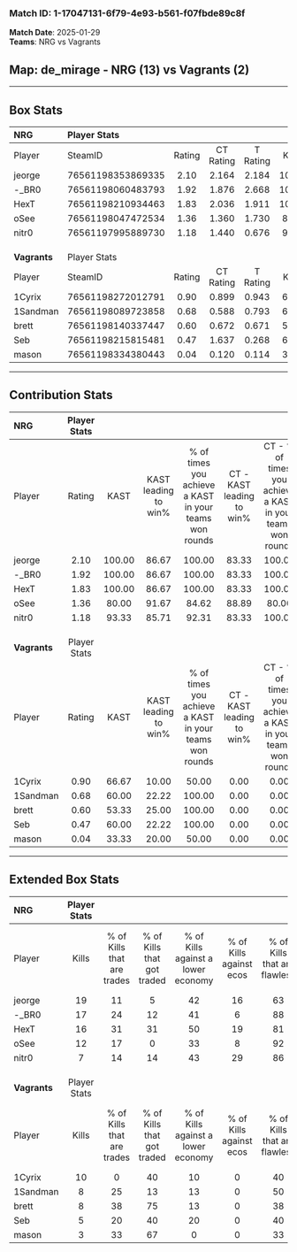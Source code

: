 ### Match ID: 1-17047131-6f79-4e93-b561-f07fbde89c8f  
**Match Date**: 2025-01-29  
**Teams**: NRG vs Vagrants  

## **Map**: de_mirage - NRG (13) vs Vagrants (2)  
---  

## Box Stats  

| **NRG**      | Player Stats      |        |           |          |        |       |       |         |        |      |     |
| :- | :- | :-: | :-: | :-: | :-: | :-: | :-: | :-: | :-: | :-: | :-: |
| Player       | SteamID           | Rating | CT Rating | T Rating |  KAST  |  ADR  | Kills | Assists | Deaths | K/D  | HS% |
| jeorge       | 76561198353869335 |  2.10  |   2.164   |  2.184   | 100.00 | 126.4 |  19   |    8    |   7    | 2.71 | 42  |
| -_BR0        | 76561198060483793 |  1.92  |   1.876   |  2.668   | 100.00 | 95.3  |  17   |    4    |   5    | 3.40 | 64  |
| HexT         | 76561198210934463 |  1.83  |   2.036   |  1.911   | 100.00 | 115.9 |  16   |    5    |   8    | 2.00 | 68  |
| oSee         | 76561198047472534 |  1.36  |   1.360   |  1.730   | 80.00  | 68.1  |  12   |    8    |   7    | 1.71 | 16  |
| nitr0        | 76561197995889730 |  1.18  |   1.440   |  0.676   | 93.33  | 72.0  |   7   |    8    |   7    | 1.00 | 42  |
|              |                   |        |           |          |        |       |       |         |        |      |     |
|              |                   |        |           |          |        |       |       |         |        |      |     |
|              |                   |        |           |          |        |       |       |         |        |      |     |
| **Vagrants** | Player Stats      |        |           |          |        |       |       |         |        |      |     |
| Player       | SteamID           | Rating | CT Rating | T Rating |  KAST  |  ADR  | Kills | Assists | Deaths | K/D  | HS% |
| 1Cyrix       | 76561198272012791 |  0.90  |   0.899   |  0.943   | 66.67  | 85.0  |  10   |    0    |   14   | 0.71 | 40  |
| 1Sandman     | 76561198089723858 |  0.68  |   0.588   |  0.793   | 60.00  | 53.8  |   8   |    1    |   13   | 0.62 | 25  |
| brett        | 76561198140337447 |  0.60  |   0.672   |  0.671   | 53.33  | 67.0  |   8   |    1    |   15   | 0.53 | 75  |
| Seb          | 76561198215815481 |  0.47  |   1.637   |  0.268   | 60.00  | 50.1  |   5   |    3    |   14   | 0.36 | 40  |
| mason        | 76561198334380443 |  0.04  |   0.120   |  0.114   | 33.33  | 29.0  |   3   |    1    |   15   | 0.20 | 33  |
---  

## Contribution Stats  

| **NRG**      | Player Stats |        |                      |                                                        |                           |                                                             |                          |                                                            |
| :- | :-: | :-: | :-: | :-: | :-: | :-: | :-: | :-: |
| Player       |    Rating    |  KAST  | KAST leading to win% | % of times you achieve a KAST in your teams won rounds | CT - KAST leading to win% | CT - % of times you achieve a KAST in your teams won rounds | T - KAST leading to win% | T - % of times you achieve a KAST in your teams won rounds |
| jeorge       |     2.10     | 100.00 |        86.67         |                         100.00                         |           83.33           |                           100.00                            |          100.00          |                           100.00                           |
| -_BR0        |     1.92     | 100.00 |        86.67         |                         100.00                         |           83.33           |                           100.00                            |          100.00          |                           100.00                           |
| HexT         |     1.83     | 100.00 |        86.67         |                         100.00                         |           83.33           |                           100.00                            |          100.00          |                           100.00                           |
| oSee         |     1.36     | 80.00  |        91.67         |                         84.62                          |           88.89           |                            80.00                            |          100.00          |                           100.00                           |
| nitr0        |     1.18     | 93.33  |        85.71         |                         92.31                          |           83.33           |                           100.00                            |          100.00          |                           66.67                            |
|              |              |        |                      |                                                        |                           |                                                             |                          |                                                            |
|              |              |        |                      |                                                        |                           |                                                             |                          |                                                            |
|              |              |        |                      |                                                        |                           |                                                             |                          |                                                            |
| **Vagrants** | Player Stats |        |                      |                                                        |                           |                                                             |                          |                                                            |
| Player       |    Rating    |  KAST  | KAST leading to win% | % of times you achieve a KAST in your teams won rounds | CT - KAST leading to win% | CT - % of times you achieve a KAST in your teams won rounds | T - KAST leading to win% | T - % of times you achieve a KAST in your teams won rounds |
| 1Cyrix       |     0.90     | 66.67  |        10.00         |                         50.00                          |           0.00            |                            0.00                             |          12.50           |                           50.00                            |
| 1Sandman     |     0.68     | 60.00  |        22.22         |                         100.00                         |           0.00            |                            0.00                             |          28.57           |                           100.00                           |
| brett        |     0.60     | 53.33  |        25.00         |                         100.00                         |           0.00            |                            0.00                             |          33.33           |                           100.00                           |
| Seb          |     0.47     | 60.00  |        22.22         |                         100.00                         |           0.00            |                            0.00                             |          33.33           |                           100.00                           |
| mason        |     0.04     | 33.33  |        20.00         |                         50.00                          |           0.00            |                            0.00                             |          25.00           |                           50.00                            |
---  

## Extended Box Stats  

| **NRG**      | Player Stats |                            |                            |                                    |                         |                              |                                 |        |                             |                                     |                          |                               |                            |
| :- | :-: | :-: | :-: | :-: | :-: | :-: | :-: | :-: | :-: | :-: | :-: | :-: | :-: |
| Player       |    Kills     | % of Kills that are trades | % of Kills that got traded | % of Kills against a lower economy | % of Kills against ecos | % of Kills that are flawless | % of Kills that are close duels | Deaths | % of Deaths that get traded | % of Deaths against a lower economy | % of Deaths against ecos | % of Deaths that are flawless | % of Deaths that are close |
| jeorge       |      19      |             11             |             5              |                 42                 |           16            |              63              |                5                |   7    |             29              |                 14                  |            14            |              29               |             14             |
| -_BR0        |      17      |             24             |             12             |                 41                 |            6            |              88              |                0                |   5    |             60              |                 40                  |            0             |              40               |             0              |
| HexT         |      16      |             31             |             31             |                 50                 |           19            |              81              |                0                |   8    |             63              |                 13                  |            13            |              25               |             38             |
| oSee         |      12      |             17             |             0              |                 33                 |            8            |              92              |                0                |   7    |             29              |                 43                  |            14            |              71               |             0              |
| nitr0        |      7       |             14             |             14             |                 43                 |           29            |              86              |                0                |   7    |             43              |                 29                  |            0             |              43               |             29             |
|              |              |                            |                            |                                    |                         |                              |                                 |        |                             |                                     |                          |                               |                            |
|              |              |                            |                            |                                    |                         |                              |                                 |        |                             |                                     |                          |                               |                            |
|              |              |                            |                            |                                    |                         |                              |                                 |        |                             |                                     |                          |                               |                            |
| **Vagrants** | Player Stats |                            |                            |                                    |                         |                              |                                 |        |                             |                                     |                          |                               |                            |
| Player       |    Kills     | % of Kills that are trades | % of Kills that got traded | % of Kills against a lower economy | % of Kills against ecos | % of Kills that are flawless | % of Kills that are close duels | Deaths | % of Deaths that get traded | % of Deaths against a lower economy | % of Deaths against ecos | % of Deaths that are flawless | % of Deaths that are close |
| 1Cyrix       |      10      |             0              |             40             |                 10                 |            0            |              40              |               20                |   14   |              7              |                  7                  |            0             |              64               |             7              |
| 1Sandman     |      8       |             25             |             13             |                 13                 |            0            |              50              |               25                |   13   |             15              |                  8                  |            0             |              100              |             0              |
| brett        |      8       |             38             |             75             |                 13                 |            0            |              38              |                0                |   15   |             13              |                  7                  |            0             |              87               |             0              |
| Seb          |      5       |             20             |             40             |                 20                 |            0            |              40              |               20                |   14   |             14              |                  7                  |            0             |              64               |             0              |
| mason        |      3       |             33             |             67             |                 0                  |            0            |              33              |               33                |   15   |             13              |                  7                  |            0             |              87               |             0              |
